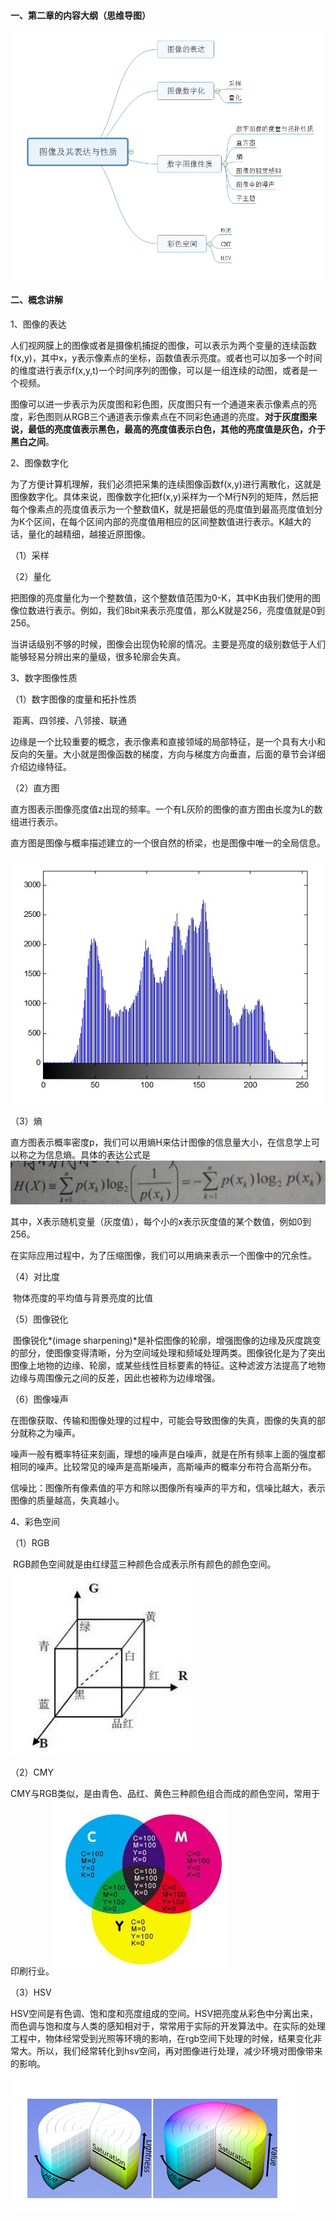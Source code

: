 #### 一、第二章的内容大纲（思维导图）

![](./第二章内容概述.PNG)

#### 二、概念讲解

1、图像的表达

​	人们视网膜上的图像或者是摄像机捕捉的图像，可以表示为两个变量的连续函数f(x,y)，其中x，y表示像素点的坐标，函数值表示亮度。或者也可以加多一个时间的维度进行表示f(x,y,t)一个时间序列的图像，可以是一组连续的动图，或者是一个视频。

​	图像可以进一步表示为灰度图和彩色图，灰度图只有一个通道来表示像素点的亮度，彩色图则从RGB三个通道表示像素点在不同彩色通道的亮度。**对于灰度图来说，最低的亮度值表示黑色，最高的亮度值表示白色，其他的亮度值是灰色，介于黑白之间**。

2、图像数字化

​	为了方便计算机理解，我们必须把采集的连续图像函数f(x,y)进行离散化，这就是图像数字化。具体来说，图像数字化把f(x,y)采样为一个M行N列的矩阵，然后把每个像素点的亮度值表示为一个整数值K，就是把最低的亮度值到最高亮度值划分为K个区间，在每个区间内部的亮度值用相应的区间整数值进行表示。K越大的话，量化的越精细，越接近原图像。

（1）采样

（2）量化

​	把图像的亮度量化为一个整数值，这个整数值范围为0-K，其中K由我们使用的图像位数进行表示。例如，我们8bit来表示亮度值，那么K就是256，亮度值就是0到256。

​	当讲话级别不够的时候，图像会出现伪轮廓的情况。主要是亮度的级别数低于人们能够轻易分辨出来的量级，很多轮廓会失真。

3、数字图像性质

（1）数字图像的度量和拓扑性质

​	距离、四邻接、八邻接、联通

​	边缘是一个比较重要的概念，表示像素和直接领域的局部特征，是一个具有大小和反向的矢量。大小就是图像函数的梯度，方向与梯度方向垂直，后面的章节会详细介绍边缘特征。

（2）直方图

​	直方图表示图像亮度值z出现的频率。一个有L灰阶的图像的直方图由长度为L的数组进行表示。

​	直方图是图像与概率描述建立的一个很自然的桥梁，也是图像中唯一的全局信息。

![](./图像直方图.PNG)

（3）熵

​	直方图表示概率密度p，我们可以用熵H来估计图像的信息量大小，在信息学上可以称之为信息熵。具体的表达公式是![](公式1.PNG)

其中，X表示随机变量（灰度值），每个小的x表示灰度值的某个数值，例如0到256。

​	在实际应用过程中，为了压缩图像，我们可以用熵来表示一个图像中的冗余性。

（4）对比度

​	物体亮度的平均值与背景亮度的比值

（5）图像锐化

​	图像锐化*(image sharpening)*是补偿图像的轮廓，增强图像的边缘及灰度跳变的部分，使图像变得清晰，分为空间域处理和频域处理两类。图像锐化是为了突出图像上地物的边缘、轮廓，或某些线性目标要素的特征。这种滤波方法提高了地物边缘与周围像元之间的反差，因此也被称为边缘增强。

（6）图像噪声

​	在图像获取、传输和图像处理的过程中，可能会导致图像的失真，图像的失真的部分就称之为噪声。

​	噪声一般有概率特征来刻画，理想的噪声是白噪声，就是在所有频率上面的强度都相同的噪声。比较常见的噪声是高斯噪声，高斯噪声的概率分布符合高斯分布。

​	信噪比：图像所有像素值的平方和除以图像所有噪声的平方和，信噪比越大，表示图像的质量越高，失真越小。

4、彩色空间

（1）RGB

​	RGB颜色空间就是由红绿蓝三种颜色合成表示所有颜色的颜色空间。![](./rgb空间.PNG)

（2）CMY

​	CMY与RGB类似，是由青色、品红、黄色三种颜色组合而成的颜色空间，常用于印刷行业。![](./cmy空间.PNG)

（3）HSV

​	HSV空间是有色调、饱和度和亮度组成的空间。HSV把亮度从彩色中分离出来，而色调与饱和度与人类的感知相对于，常常用于实际的开发算法中。在实际的处理工程中，物体经常受到光照等环境的影响，在rgb空间下处理的时候，结果变化非常大。所以，我们经常转化到hsv空间，再对图像进行处理，减少环境对图像带来的影响。

![](./hsv空间.PNG)
